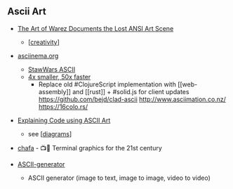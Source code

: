 Ascii Art
---------

* [The Art of Warez Documents the Lost ANSI Art Scene](https://www.juxtapoz.com/news/film/the-art-of-warez-documents-the-lost-ansi-art-scene/)
    * [[creativity]]

* [asciinema.org](https://asciinema.org/)
    * [StawWars ASCII](https://asciinema.org/a/8)
    * [4x smaller, 50x faster](https://blog.asciinema.org/post/smaller-faster/)
        * Replace old #ClojureScript implementation with [[web-assembly]] and [[rust]] + #solid.js for client updates
https://github.com/bejd/clad-ascii
http://www.asciimation.co.nz/
https://16colo.rs/

* [Explaining Code using ASCII Art](https://blog.regehr.org/archives/1653)
    * see [[diagrams]]

* [chafa](https://github.com/hpjansson/chafa) - 📺🗿 Terminal graphics for the 21st century

* [ASCII-generator](https://github.com/vietnh1009/ASCII-generator)
    * ASCII generator (image to text, image to image, video to video)

[//begin]: # "Autogenerated link references for markdown compatibility"
[creativity]: creativity.md "Creativity"
[diagrams]: diagrams.md "Diagrams"
[//end]: # "Autogenerated link references"